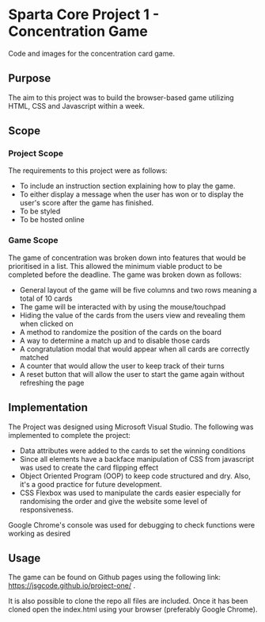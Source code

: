 
# Sparta Core Project 1 - Concentration Game
Code and images for the concentration card game.

## Purpose
The aim to this project was to build the browser-based game utilizing HTML, CSS and Javascript within a week.

## Scope
### Project Scope
The requirements to this project were as follows:
* To include an instruction section explaining how to play the game. 
* To either display a message when the user has won or to display the user's score after the game has finished. 
* To be styled
* To be hosted online

### Game Scope
The game of concentration was broken down into features that would be prioritised in a list. This allowed the minimum viable product to be completed before the deadline. The game was broken down as follows:
* General layout of the game will be five columns and two rows meaning a total of 10 cards
* The game will be interacted with by using the mouse/touchpad
* Hiding the value of the cards from the users view and revealing them when clicked on
* A method to randomize the position of the cards on the board
* A way to determine a match up and to disable those cards
* A congratulation modal that would appear when all cards are correctly matched
* A counter that would allow the user to keep track of their turns
* A reset button that will allow the user to start the game again without refreshing the page

## Implementation
The Project was designed using Microsoft Visual Studio. The following was implemented to complete the project:
* Data attributes were added to the cards to set the winning conditions
* Since all elements have a backface manipulation of CSS from javascript was used to create the card flipping effect 
* Object Oriented Program (OOP) to keep code structured and dry. Also, it's a good practice for future development.
* CSS Flexbox was used to manipulate the cards easier especially for randomising the order and give the website some level of responsiveness.

Google Chrome's console was used for debugging to check functions were working as desired

## Usage
The game can be found on Github pages using the following link: https://jsgcode.github.io/project-one/ .

It is also possible to clone the repo all files are included. Once it has been cloned open the index.html using your browser (preferably Google Chrome).
